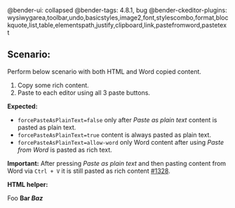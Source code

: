 @bender-ui: collapsed
@bender-tags: 4.8.1, bug
@bender-ckeditor-plugins: wysiwygarea,toolbar,undo,basicstyles,image2,font,stylescombo,format,blockquote,list,table,elementspath,justify,clipboard,link,pastefromword,pastetext

## Scenario:

Perform below scenario with both HTML and Word copied content.

1. Copy some rich content.
1. Paste to each editor using all 3 paste buttons.

**Expected:**
* `forcePasteAsPlainText=false` only after _Paste as plain text_ content is pasted as plain text.
* `forcePasteAsPlainText=true` content is always pasted as plain text.
* `forcePasteAsPlainText=allow-word` only Word content after using _Paste from Word_ is pasted as rich text.

**Important:**
After pressing _Paste as plain text_ and then pasting content from Word via `Ctrl + V` it is still pasted
as rich content [#1328](https://github.com/ckeditor/ckeditor-dev/issues/1328).

**HTML helper:**
<div>
	<p>Foo <strong>Bar <em>Baz</em></strong></p>
</div>


